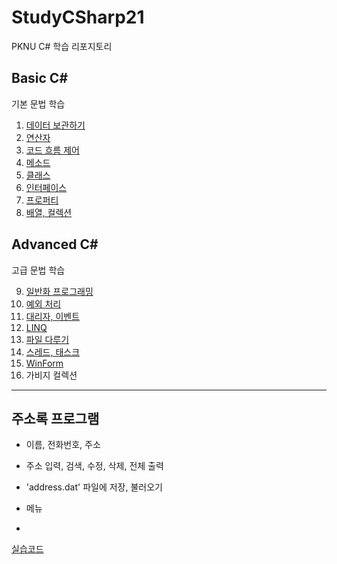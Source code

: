 # StudyCSharp21

PKNU C# 학습 리포지토리

## Basic C#

기본 문법 학습

1. [데이터 보관하기](https://github.com/choiyeonseong/StudyCSharp21/tree/main/chap03/Chap03App)
4. [연산자](https://github.com/choiyeonseong/StudyCSharp21/tree/main/chap04/Chap04App)
5. [코드 흐름 제어](https://github.com/choiyeonseong/StudyCSharp21/tree/main/chap05/Chap05App)
6. [메소드](https://github.com/choiyeonseong/StudyCSharp21/tree/main/chap06/Chap06App)
7. [클래스](https://github.com/choiyeonseong/StudyCSharp21/tree/main/chap07/Chap07App)
8. [인터페이스](https://github.com/choiyeonseong/StudyCSharp21/tree/main/chap08/Chap08App)
9. [프로퍼티](https://github.com/choiyeonseong/StudyCSharp21/tree/main/chap09/Chap09App)
10. [배열, 컬렉션](https://github.com/choiyeonseong/StudyCSharp21/tree/main/chap10/Chap10App)

## Advanced C#

고급 문법 학습

9. [일반화 프로그래밍](https://github.com/choiyeonseong/StudyCSharp21/tree/main/chap11/Chap11App)
12. [예외 처리](https://github.com/choiyeonseong/StudyCSharp21/tree/main/chap12/ConsoleApp1)
13. [대리자, 이벤트](https://github.com/choiyeonseong/StudyCSharp21/tree/main/chap13/Chap13App)
15. [LINQ](https://github.com/choiyeonseong/StudyCSharp21/tree/main/chap15/Chap15App)
18. [파일 다루기](https://github.com/choiyeonseong/StudyCSharp21/tree/main/chap18/Chap18App)
19. [스레드, 태스크](https://github.com/choiyeonseong/StudyCSharp21/tree/main/chap19/Chap19App)
20. [WinForm](https://github.com/choiyeonseong/StudyCSharp21/tree/main/chap20/Chap20App)
22. 가비지 컬렉션 

------

## 주소록 프로그램

- 이름, 전화번호, 주소
- 주소 입력, 검색, 수정, 삭제, 전체 출력
- 'address.dat' 파일에 저장, 불러오기


- 메뉴
 ![]()
- 

[실습코드](https://github.com/choiyeonseong/StudyCSharp21/tree/main/chap99/AddressBookApp)
